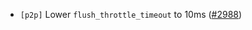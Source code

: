 - `[p2p]` Lower `flush_throttle_timeout` to 10ms
  ([\#2988](https://github.com/cometbft/cometbft/issues/2988))

